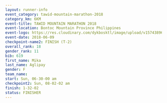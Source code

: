 ```yaml
---
layout: runner-info 
event_category: tawid-mountain-marathon-2018 
category_km: 6KM 
event-title: TAWID MOUNTAIN MARATHON 2018 
event-location: Bontoc Mountain Province Philippines 
event-logo: https://res.cloudinary.com/dykbosktl/image/upload/v1574389629/Logo/tawid2018_logo_t3op5o.png 
event-date: 2018-06-09 
checkpoint-name2: FINISH (T-2) 
overall_rank: 18
gender_rank: 11
bib: 619
first_name: Mika
last_name: Aglipay
gender: F
team_name: 
start: Sun, 06-30-00 am
checkpoint2: Sun, 08-02-02 am
finish: 1-32-02
status: FINISHER
---
```

